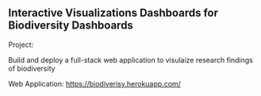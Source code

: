 ## Interactive Visualizations Dashboards for Biodiversity Dashboards

Project: 

Build and deploy a full-stack web application to visulaize research findings of biodiversity


Web Application:
https://biodiverisy.herokuapp.com/
